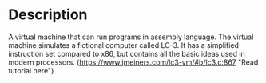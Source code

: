 # Description
A virtual machine that can run programs in assembly language.
The virtual machine simulates a fictional computer called LC-3.
It has a simplified instruction set compared to x86, but contains all the basic ideas used in modern processors.
(https://www.jmeiners.com/lc3-vm/#b/lc3.c:867 "Read tutorial here")
